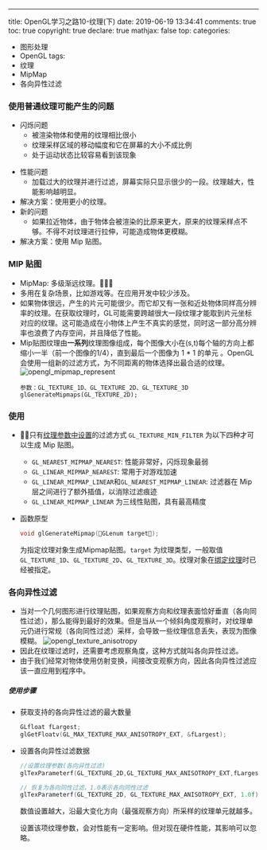 ---
title: OpenGL学习之路10-纹理(下)
date: 2019-06-19 13:34:41
comments: true
toc: true
copyright: true
declare: true
mathjax: false
top:
categories:
- 图形处理
- OpenGL
tags:
- 纹理
- MipMap
- 各向异性过滤


### 使用普通纹理可能产生的问题
* 闪烁问题
    * 被渲染物体和使用的纹理相比很小
    * 纹理采样区域的移动幅度和它在屏幕的大小不成比例
    * 处于运动状态比较容易看到该现象

<!--more-->
    
* 性能问题
    * 加载过大的纹理并进行过滤，屏幕实际只显示很少的一段。纹理越大，性能影响越明显。
* 解决方案：使用更小的纹理。
* 新的问题
    * 如果拉近物体，由于物体会被渲染的比原来更大，原来的纹理采样点不够。不得不对纹理进行拉伸，可能造成物体更模糊。
* 解决方案：使用 Mip 贴图。

### MIP 贴图
* MipMap: 多级渐远纹理。􏳉􏰕􏰖
* 多用在复杂场景，比如游戏等。在应用开发中较少涉及。
* 如果物体很远，产生的片元可能很少。而它却又有一张和近处物体同样高分辨率的纹理。在获取纹理时，GL可能需要跨越很大一段纹理才能取到片元坐标对应的纹理。这可能造成在小物体上产生不真实的感觉，同时这一部分高分辨率也浪费了内存空间，并且降低了性能。
* Mip贴图纹理由**一系列**纹理图像组成，每个图像大小在(s,t)每个轴的方向上都缩小一半（前一个图像的1/4），直到最后一个图像为 1 * 1 的单元 。OpenGL 会使用一组新的过滤方式，为不同距离的物体选择出最合适的纹理。
    ![opengl_mipmap_represent](media/opengl_mipmap_represent.jpg)
    ```
    参数：GL_TEXTURE_1D、GL_TEXTURE_2D、GL_TEXTURE_3D
    glGenerateMipmaps(GL_TEXTURE_2D);
    ```

### 使用
* 􏳕􏲶只有[纹理参数中设置](http://roastduck.xyz/article/OpenGL%E5%AD%A6%E4%B9%A0%E4%B9%8B%E8%B7%AF9-%E7%BA%B9%E7%90%86(%E4%B8%8A).html#设置纹理参数)的过滤方式 `GL_TEXTURE_MIN_FILTER` 为以下四种才可以生成 Mip 贴图。
    * `GL_NEAREST_MIPMAP_NEAREST`: 性能非常好，闪烁现象最弱
    * `GL_LINEAR_MIPMAP_NEAREST`: 常用于对游戏加速
    * `GL_LINEAR_MIPMAP_LINEAR`和`GL_NEAREST_MIPMAP_LINEAR`: 过滤器在 Mip 层之间进行了额外插值，以消除过滤痕迹
    * `GL_LINEAR_MIPMAP_LINEAR` 为三线性贴图，具有最高精度
* 函数原型

    ```c++
    void glGenerateMipmap(􏰮GLenum target􏰳);
    ```
    为指定纹理对象生成Mipmap贴图。`target` 为纹理类型，一般取值`GL_TEXTURE_1D`、`GL_TEXTURE_2D`、`GL_TEXTURE_3D`。纹理对象在[绑定纹理](http://roastduck.xyz/article/OpenGL%E5%AD%A6%E4%B9%A0%E4%B9%8B%E8%B7%AF9-%E7%BA%B9%E7%90%86(%E4%B8%8A).html#绑定纹理状态)时已经被指定。
    
### 各向异性过滤
* 当对一个几何图形进行纹理贴图，如果观察方向和纹理表面恰好垂直（各向同性过滤），那么能得到最好的效果。但是当从一个倾斜角度观察时，对纹理单元仍进行常规（各向同性过滤）采样，会导致一些纹理信息丢失，表现为图像模糊。
    ![opengl_texture_anisotropy](media/opengl_texture_anisotropy.jpg)
* 因此在纹理过滤时，还需要考虑观察角度，这种方式就叫各向异性过滤。
* 由于我们经常对物体使用仿射变换，间接改变观察方向，因此各向异性过滤应该一直应用到程序中。

##### 使用步骤
* 获取支持的各向异性过滤的最大数量

    ```c++
    GLfloat fLargest;
    glGetFloatv(GL_MAX_TEXTURE_MAX_ANISOTROPY_EXT, &fLargest);
    ```
* 设置各向异性过滤数据

    ```c++
    //设置纹理参数(各向异性过滤)
    glTexParameterf(GL_TEXTURE_2D,GL_TEXTURE_MAX_ANISOTROPY_EXT,fLargest) 􏰚
    
    // 恢复为各向同性过滤，1.0表示各向同性过滤
    glTexParameterf(GL_TEXTURE_2D, GL_TEXTURE_MAX_ANISOTROPY_EXT, 1.0f);
    ```
    数值设置越大，沿最大变化方向（最强观察方向）所采样的纹理单元就越多。
    
    设置该项纹理参数，会对性能有一定影响。但对现在硬件性能，其影响可以忽略。
